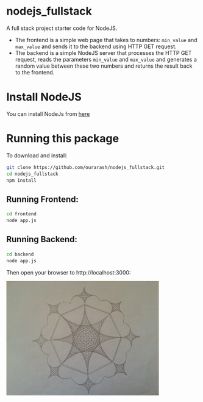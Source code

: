 # nodejs_fullstack

A full stack project starter code for NodeJS.

- The frontend is a simple web page that takes to numbers: `min_value` and `max_value` and sends it to the backend using HTTP GET request.
- The backend is a simple NodeJS server that processes the HTTP GET request, reads the parameters `min_value` and `max_value` and generates a random value between these two numbers and returns the result back to the frontend.

# Install NodeJS

You can install NodeJs from [here](https://nodejs.org/en/download/)

# Running this package

To download and install:

```bash
git clone https://github.com/ourarash/nodejs_fullstack.git
cd nodejs_fullstack
npm install
```

## Running Frontend:
```bash
cd frontend
node app.js
```

## Running Backend:
```bash
cd backend
node app.js
```

Then open your browser to http://localhost:3000:

<img alt="Frontend" src="https://raw.githubusercontent.com/ourarash/isometric_cubes/master/2014-05-10-11.31.36.jpg" width="400">